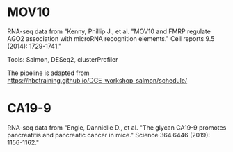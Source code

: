 # MOV10

RNA-seq data from "Kenny, Phillip J., et al. "MOV10 and FMRP regulate AGO2 association with microRNA recognition elements." Cell reports 9.5 (2014): 1729-1741."

Tools: Salmon, DESeq2, clusterProfiler

The pipeline is adapted from https://hbctraining.github.io/DGE_workshop_salmon/schedule/

# CA19-9

RNA-seq data from "Engle, Dannielle D., et al. "The glycan CA19-9 promotes pancreatitis and pancreatic cancer in mice." Science 364.6446 (2019): 1156-1162."
